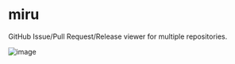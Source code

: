 # miru

GitHub Issue/Pull Request/Release viewer for multiple repositories.

![image](./docs/miru.gif)

